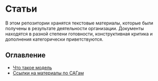 # Статьи

В этом репозитории хранятся текстовые материалы, которые были получены в результате деятельности организации. 
Документы находятся в разной степени готовности, конструктивная критика и дополнения категорически приветствуются.

## Оглавление
* [Что такое модель](Models.md)
* [Ссылки на материалы по САГам](Sagas.md)
